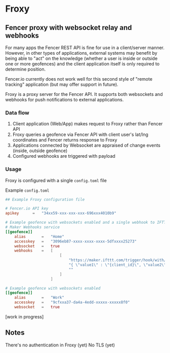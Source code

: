 # Froxy

## Fencer proxy with websocket relay and webhooks

For many apps the Fencer REST API is fine for use in a client/server manner. However, in other types of applications, external systems may benefit by being able to "act" on the knowledge (whether a user is inside or outside one or more geofences) and the client application itself is only required to determine position.

Fencer.io currently does not work well for this second style of "remote tracking" application (but may offer support in future).

Froxy is a proxy server for the Fencer API. It supports both websockets and webhooks for push notifications to external applications.

### Data flow

1. Client application (Web/App) makes request to Froxy rather than Fencer API
2. Froxy queries a geofence via Fencer API with client user's lat/lng coordinates and Fencer returns response to Froxy
3. Applications connected by Websocket are appraised of change events (inside, outside geofence)
4. Configured webhooks are triggered with payload

### Usage

Froxy is configured with a single `config.toml` file

Example `config.toml`

```toml
## Example Froxy configuration file

# Fencer.io API key
apikey 		= 	"34xx59-xxx-xxx-xxx-696xxx4010b9"

# Example geofence with websockets enabled and a single webhook to IFTTT
# Maker Webhooks service
[[geofence]]
	alias 		= 	"Home" 
	accesskey 	= 	"3096eb87-xxxx-xxxx-xxxx-5dfxxxx25273"
	websocket 	=	true
	webhooks 	= 	[
						[
							"https://maker.ifttt.com/trigger/hook/with/key/cLnxxxxxxxq1UpCW",
							"{ \"value1\" : \"{client_id}\", \"value2\" : \"{inside}\", \"value3\" : \"{lng_pos}\"}",
							""
						]
					]

# Example geofence with websockets enabled
[[geofence]]
	alias 		= 	"Work"
	accesskey 	= 	"9cfxxa37-da4a-4edd-xxxxx-xxxxx8f0"
	websocket 	= 	true

```

[work in progress]

## Notes
There's no authentication in Froxy (yet)
No TLS (yet)